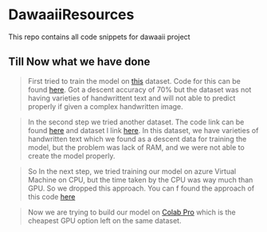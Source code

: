 # DawaaiiResources
This repo contains all code snippets for dawaaii project


## Till Now what we have done

> First tried to train the model on [this](https://www.kaggle.com/tejasreddy/iam-handwriting-top50) dataset. Code for this can be found                                       [here](https://github.com/dawaaiiML/DawaaiiResources/blob/main/Building_NN_with_IAM_Words.ipynb). Got a descent accuracy of 70% but the dataset was not having varieties of handwrittent text and  will not able    to predict properly if given a complex handwritten image.

> In the second step we tried another dataset. The code link can be found [here](https://github.com/dawaaiiML/DawaaiiResources/blob/main/iam-dataset-preview.ipynb) and dataset l    link [here](https://www.kaggle.com/ashish2001/iam-dataset-modified). In this dataset, we have varieties of handwritten text which we found as a descent data for training the    model, but the problem was lack of RAM, and we were not able to create the model properly.

> So In the next step, we tried training our model on azure Virtual Machine on CPU, but the time taken by the CPU was way much than GPU. So we dropped this approach. You can f     found the approach of this code [here](https://github.com/dawaaiiML/DawaaiiResources/blob/main/v1.html)

> Now we are trying to build our model on [Colab Pro](https://colab.research.google.com/signup) which is the cheapest GPU option left on the same dataset.
